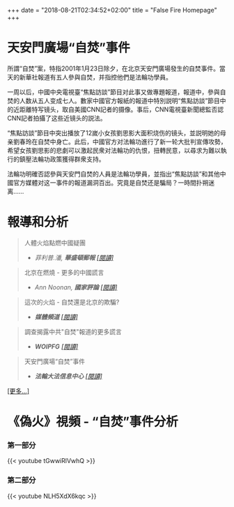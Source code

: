 +++
date = "2018-08-21T02:34:52+02:00"
title = "False Fire Homepage"
+++

# 天安門廣場“自焚”事件

所謂“自焚”案，特指2001年1月23日除夕，在北京天安門廣場發生的自焚事件。當天的新華社報道有五人參與自焚，并指控他們是法輪功學員。

一周以后，中國中央電視臺“焦點訪談”節目对此事又做專題報道，報道中，參與自焚的人数从五人变成七人。數家中國官方報紙的報道中特別説明“焦點訪談”節目中的近距離特写镜头，取自美國CNN記者的摄像。事后，CNN電視臺新聞總監否認CNN記者拍攝了这些近镜头的説法。

“焦點訪談”節目中突出播放了12嵗小女孩劉思影大面积烧伤的镜头，並説明她的母亲劉春玲在自焚中身亡。此后，中國官方对法輪功進行了新一轮大批判宣傳攻勢，希望女孩劉思影的悲劇可以激起民衆对法輪功的仇恨，扭轉民意，以尋求为難以執行的鎮壓法輪功政策獲得群衆支持。

法輪功明確否認參與天安門自焚的人員是法輪功學員，並指出“焦點訪談”和其他中國官方媒體对这一事件的報道漏洞百出。究竟是自焚还是騙局？一時間扑朔迷离……

# 報導和分析

> 人體火焰點燃中國疑團
> - <cite>菲利普.潘, **華盛頓郵報** [[閱讀]](reports/human_fire_ignites_chinese_mystery)</cite>

> 北京在燃燒 - 更多的中國謊言
> - <cite>Ann Noonan, **國家評論** [[閱讀]](reports/beijing_is_burning)</cite>

> 這次的火焰 - 自焚還是北京的欺騙?
> - <cite> **媒體頻道** [[閱讀]](reports/the_fire_this_time_immolation_or_deception_in_beijing)</cite>

> 調查揭露中共"自焚"報道的更多謊言
> - <cite>**WOIPFG** [[閱讀]](reports/investigation_uncovers_more_lies)</cite>

> 天安門廣場“自焚”事件
> - <cite>**法輪大法信息中心** [[閱讀]](reports/the_tiananmen_square_self_immolation)</cite>

[[更多...]](reports/)

# 《偽火》視頻 - “自焚”事件分析

### 第一部分

{{< youtube tGwwiRlVwhQ >}}

### 第二部分

{{< youtube NLH5XdX6kqc >}}
